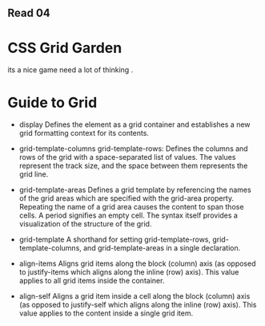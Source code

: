 ## Read 04

# CSS Grid Garden

its a nice game need a lot of thinking .

# Guide to Grid

* display
Defines the element as a grid container and establishes a new grid formatting context for its contents.

* grid-template-columns
grid-template-rows:
Defines the columns and rows of the grid with a space-separated list of values. The values represent the track size, and the space between them represents the grid line.

* grid-template-areas
Defines a grid template by referencing the names of the grid areas which are specified with the grid-area property. Repeating the name of a grid area causes the content to span those cells. A period signifies an empty cell. The syntax itself provides a visualization of the structure of the grid.

* grid-template
A shorthand for setting grid-template-rows, grid-template-columns, and grid-template-areas in a single declaration.

* align-items
Aligns grid items along the block (column) axis (as opposed to justify-items which aligns along the inline (row) axis). This value applies to all grid items inside the container.

* align-self
Aligns a grid item inside a cell along the block (column) axis (as opposed to justify-self which aligns along the inline (row) axis). This value applies to the content inside a single grid item.



